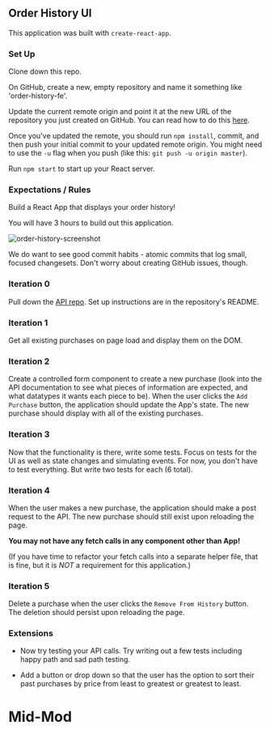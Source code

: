 ## Order History UI

This application was built with `create-react-app`.

### Set Up

Clone down this repo.

On GitHub, create a new, empty repository and name it something like 'order-history-fe'.

Update the current remote origin and point it at the new URL of the repository you just created on GitHub. You can read how to do this [here](https://help.github.com/en/articles/changing-a-remotes-url).

Once you've updated the remote, you should run `npm install`, commit, and then push your initial commit to your updated remote origin. You might need to use the `-u` flag when you push (like this: `git push -u origin master`).

Run `npm start` to start up your React server.

### Expectations / Rules

Build a React App that displays your order history!

You will have 3 hours to build out this application.

![order-history-screenshot](./assets/order-history-screenshot.png)

We do want to see good commit habits - atomic commits that log small, focused changesets. Don't worry about creating GitHub issues, though.

### Iteration 0

Pull down the [API repo](https://github.com/turingschool-examples/order-history-api). Set up instructions are in the repository's README.

### Iteration 1

Get all existing purchases on page load and display them on the DOM.

### Iteration 2

Create a controlled form component to create a new purchase (look into the API documentation to see what pieces of information are expected, and what datatypes it wants each piece to be).  When the user clicks the `Add Purchase` button, the application should update the App's state.  The new purchase should display with all of the existing purchases.

### Iteration 3

Now that the functionality is there, write some tests.  Focus on tests for the UI as well as state changes and simulating events.  For now, you don't have to test everything.  But write two tests for each (6 total).

### Iteration 4

When the user makes a new purchase, the application should make a post request to the API.  The new purchase should still exist upon reloading the page.

**You may not have any fetch calls in any component other than App!**

(If you have time to refactor your fetch calls into a separate helper file, that is fine, but it is *NOT* a requirement for this application.)

### Iteration 5

Delete a purchase when the user clicks the `Remove From History` button.  The deletion should persist upon reloading the page.

### Extensions

* Now try testing your API calls.  Try writing out a few tests including happy path and sad path testing.

* Add a button or drop down so that the user has the option to sort their past purchases by price from least to greatest or greatest to least.
# Mid-Mod

